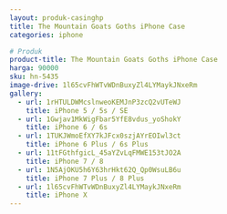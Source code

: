 ```yaml
---
layout: produk-casinghp
title: The Mountain Goats Goths iPhone Case
categories: iphone

# Produk
product-title: The Mountain Goats Goths iPhone Case
harga: 90000
sku: hn-5435
image-drive: 1l65cvFhWTvWDnBuxyZl4LYMaykJNxeRm
gallery:
  - url: 1rHTULDWMcslnweoKEMJnP3zcQ2vUTeWJ
    title: iPhone 5 / 5s / SE
  - url: 1Gwjav1MkWigFbar5YfE8vdus_yoShokY
    title: iPhone 6 / 6s
  - url: 1TUKJWmoEfXY7kJFcx0szjAYrEOIwl3ct
    title: iPhone 6 Plus / 6s Plus
  - url: 11tFGthfgicL_45aYZvLqFMWE153tJO2A
    title: iPhone 7 / 8
  - url: 1N5AjOKU5h6Y63hrHkt62Q_Qp0WsuLB6u
    title: iPhone 7 Plus / 8 Plus
  - url: 1l65cvFhWTvWDnBuxyZl4LYMaykJNxeRm
    title: iPhone X
---
```


